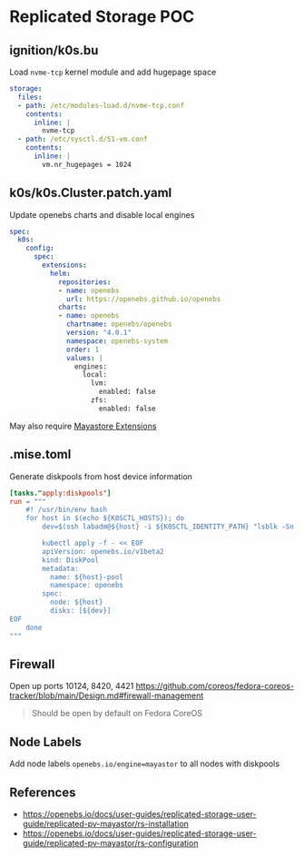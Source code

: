 # Replicated Storage POC

## ignition/k0s.bu

Load `nvme-tcp` kernel module and add hugepage space

```yaml
storage:
  files:
  - path: /etc/modules-load.d/nvme-tcp.conf
    contents:
      inline: |
        nvme-tcp
  - path: /etc/sysctl.d/51-vm.conf
    contents:
      inline: |
        vm.nr_hugepages = 1024
```

## k0s/k0s.Cluster.patch.yaml

Update openebs charts and disable local engines

```yaml
spec:
  k0s:
    config:
      spec:
        extensions:
          helm:
            repositories:
            - name: openebs
              url: https://openebs.github.io/openebs
            charts:
            - name: openebs
              chartname: openebs/openebs
              version: "4.0.1"
              namespace: openebs-system
              order: 1
              values: |
                engines:
                  local:
                    lvm:
                      enabled: false
                    zfs:
                      enabled: false
```

May also require [Mayastore Extensions](https://github.com/openebs/mayastor-extensions/tree/develop/chart)

## .mise.toml

Generate diskpools from host device information

```toml
[tasks."apply:diskpools"]
run = """
    #! /usr/bin/env bash
    for host in $(echo ${K0SCTL_HOSTS}); do
        dev=$(ssh labadm@${host} -i ${K0SCTL_IDENTITY_PATH} "lsblk -Sn -o ID_LINK")

        kubectl apply -f - << EOF
        apiVersion: openebs.io/v1beta2
        kind: DiskPool
        metadata:
          name: ${host}-pool
          namespace: openebs
        spec:
          node: ${host}
          disks: [${dev}]
EOF
    done
"""
```

## Firewall

Open up ports 10124, 8420, 4421 https://github.com/coreos/fedora-coreos-tracker/blob/main/Design.md#firewall-management
> Should be open by default on Fedora CoreOS

## Node Labels

Add node labels `openebs.io/engine=mayastor` to all nodes with diskpools

## References

- https://openebs.io/docs/user-guides/replicated-storage-user-guide/replicated-pv-mayastor/rs-installation
- https://openebs.io/docs/user-guides/replicated-storage-user-guide/replicated-pv-mayastor/rs-configuration
